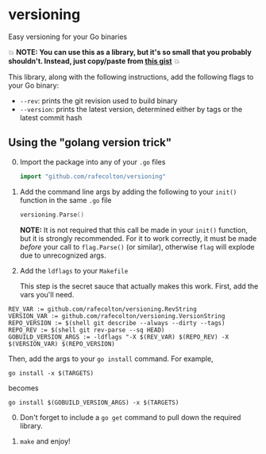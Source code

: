 versioning
==========

Easy versioning for your Go binaries

:boom: **NOTE: You can use this as a library, but it's so small that you
probably shouldn't.  Instead, just copy/paste from [this gist](https://gist.github.com/rafecolton/6049826)** :boom:

This library, along with the following instructions, add the following
flags to your Go binary:

* `--rev`: prints the git revision used to build binary
* `--version`: prints the latest version, determined either by tags or
  the latest commit hash


## Using the "golang version trick"

0. Import the package into any of your `.go` files
   
   ```go
   import "github.com/rafecolton/versioning"
   ```

0. Add the command line args by adding the following to your `init()` function in the same `.go` file

    ```go
    versioning.Parse()
    ```
    
    **NOTE:** It is not required that this call be made in your `init()` function,
    but it is strongly recommended.  For it to work correctly, it must be made
    *before* your call to `flag.Parse()` (or similar), otherwise `flag` will
    explode due to unrecognized args.
    
0. Add the `ldflags` to your `Makefile`

    This step is the secret sauce that actually makes this work.  First,
    add the vars you'll need.

  ```
  REV_VAR := github.com/rafecolton/versioning.RevString
  VERSION_VAR := github.com/rafecolton/versioning.VersionString
  REPO_VERSION := $(shell git describe --always --dirty --tags)
  REPO_REV := $(shell git rev-parse --sq HEAD)
  GOBUILD_VERSION_ARGS := -ldflags "-X $(REV_VAR) $(REPO_REV) -X $(VERSION_VAR) $(REPO_VERSION)
  ```

  Then, add the args to your `go install` command.  For example,
  
  `go install -x $(TARGETS)`
  
  becomes
  
  `go install $(GOBUILD_VERSION_ARGS) -x $(TARGETS)`
  
0. Don't forget to include a `go get` command to pull down the required
    library.  
    
0. `make` and enjoy!
